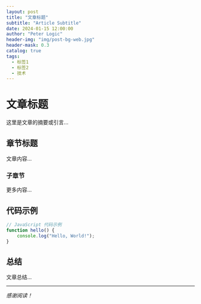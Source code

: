 ```yaml
---
layout: post
title: "文章标题"
subtitle: "Article Subtitle"
date: 2024-01-15 12:00:00
author: "Peter Logic"
header-img: "img/post-bg-web.jpg"
header-mask: 0.3
catalog: true
tags:
  - 标签1
  - 标签2
  - 技术
---
```


# 文章标题

这里是文章的摘要或引言...

## 章节标题

文章内容...

### 子章节

更多内容...

## 代码示例

```javascript
// JavaScript 代码示例
function hello() {
    console.log("Hello, World!");
}
```

## 总结

文章总结...

---

*感谢阅读！*
